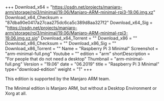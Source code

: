 +++
Download_x64 = "https://osdn.net/projects/manjaro-arm/storage/rpi3/minimal/19.06/Manjaro-ARM-minimal-rpi3-19.06.img.xz"
Download_x64_Checksum = "87dba90e0417a27caa275dc6ca5c389d8aa327f2"
Download_x64_Sig = "https://osdn.net/projects/manjaro-arm/storage/rpi3/minimal/19.06/Manjaro-ARM-minimal-rpi3-19.06.img.xz.sig"
Download_x64_Torrent = ""
Download_x86 = ""
Download_x86_Checksum = ""
Download_x86_Sig = ""
Download_x86_Torrent = ""
Name = "Raspberry Pi 3 Minimal"
Screenshot = "arm-minimal-full.png"
Youtube = ""
edition = "arm"
shortDescription = "For people that do not need a desktop"
Thumbnail = "arm-minimal-full.png"
Version = "19.06"
date = "06.2019"
title = "Raspberry Pi 3 Minimal"
type="download-edition"
weight = "1"
+++

This edition is supported by the Manjaro ARM team.

The Minimal edition is Manjaro ARM, but without a Desktop Environment or Xorg at all.


